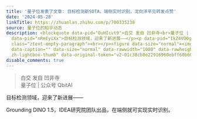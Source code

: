```yaml
---
title: '量子位发表了文章: 目标检测新SOTA，端侧实时识别，沈向洋罕见转发点赞'
date: '2024-05-28'
linkTitle: https://zhuanlan.zhihu.com/p/700335238
source: 量子位的知乎动态
description: <blockquote data-pid="OuHIcvt9">白交 发自 凹非寺<br>量子位 | 公众号 QbitAI</blockquote><p
  data-pid="nReEyiXx">目标检测领域，迎来了新进展——</p><p data-pid="IkZ4VO0g">Grounding DINO 1.5，IDEA研究院团队出品，在端侧就可实现实时识别。</p><p
  class="ztext-empty-paragraph"><br></p><figure data-size="normal"><img src="https://pic2.zhimg.com/v2-01c38cb8e22916960ebff60b60a121f5.jpg"
  data-caption="" data-size="normal" data-rawwidth="1080" data-rawheight="1082" class="origin_image
  zh-lightbox-thumb" data-original-token="v2-01c38cb8e22916960ebff60b60a12 ...
disable_comments: true
---
```

<blockquote data-pid="OuHIcvt9">白交 发自 凹非寺<br>量子位 | 公众号 QbitAI</blockquote><p data-pid="nReEyiXx">目标检测领域，迎来了新进展——</p><p data-pid="IkZ4VO0g">Grounding DINO 1.5，IDEA研究院团队出品，在端侧就可实现实时识别。</p><p class="ztext-empty-paragraph"><br></p><figure data-size="normal"><img src="https://pic2.zhimg.com/v2-01c38cb8e22916960ebff60b60a121f5.jpg" data-caption="" data-size="normal" data-rawwidth="1080" data-rawheight="1082" class="origin_image zh-lightbox-thumb" data-original-token="v2-01c38cb8e22916960ebff60b60a12 ...